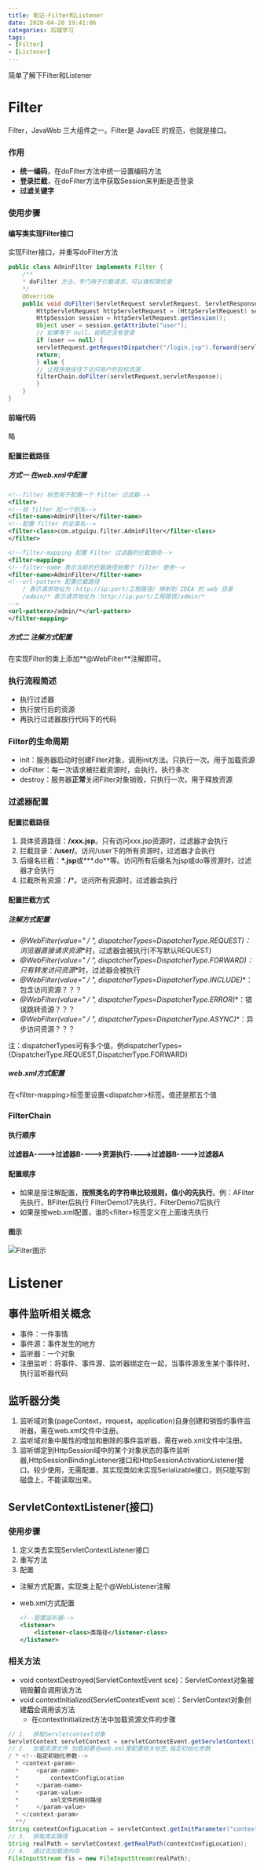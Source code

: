 ```yaml
---
title: 笔记-Filter和Listener
date: 2020-04-20 19:41:06
categories: 后端学习
tags:
- [Filter]
- [Listener]
---
```


简单了解下Filter和Listener

<!-- more -->

# Filter

Filter，JavaWeb 三大组件之一。Filter是 JavaEE 的规范，也就是接口。

### 作用

- **统一编码**，在doFilter方法中统一设置编码方法
- **登录拦截**，在doFilter方法中获取Session来判断是否登录
- **过滤关键字**

### 使用步骤

#### 编写类实现Filter接口

实现Filter接口，并重写doFilter方法

```java
public class AdminFilter implements Filter {
    /**
    * doFilter 方法，专门用于拦截请求。可以做权限检查
    */
    @Override
    public void doFilter(ServletRequest servletRequest, ServletResponse servletResponse, FilterChain filterChain) throws IOException, ServletException {
        HttpServletRequest httpServletRequest = (HttpServletRequest) servletRequest;
        HttpSession session = httpServletRequest.getSession();
        Object user = session.getAttribute("user");
        // 如果等于 null，说明还没有登录
        if (user == null) {
        servletRequest.getRequestDispatcher("/login.jsp").forward(servletRequest,servletResponse);
        return;
        } else {
        // 让程序继续往下访问用户的目标资源
        filterChain.doFilter(servletRequest,servletResponse);
        }
    }
}
```

#### 前端代码

略

#### 配置拦截路径

##### 方式一 在web.xml中配置

```xml
<!--filter 标签用于配置一个 Filter 过滤器-->
<filter>
<!--给 filter 起一个别名-->
<filter-name>AdminFilter</filter-name>
<!--配置 filter 的全类名-->
<filter-class>com.atguigu.filter.AdminFilter</filter-class>
</filter>

<!--filter-mapping 配置 Filter 过滤器的拦截路径-->
<filter-mapping>
<!--filter-name 表示当前的拦截路径给哪个 filter 使用-->
<filter-name>AdminFilter</filter-name>
<!--url-pattern 配置拦截路径
	/ 表示请求地址为：http://ip:port/工程路径/ 映射到 IDEA 的 web 目录
	/admin/* 表示请求地址为：http://ip:port/工程路径/admin/*
-->
<url-pattern>/admin/*</url-pattern>
</filter-mapping>
```

##### 方式二 注解方式配置

在实现Filter的类上添加**@WebFilter**注解即可。

### 执行流程简述

- 执行过滤器
- 执行放行后的资源
- 再执行过滤器放行代码下的代码

### Filter的生命周期

- init：服务器启动时创建Filter对象，调用init方法。只执行一次。用于加载资源
- doFilter：每一次请求被拦截资源时，会执行。执行多次
- destroy：服务器**正常**关闭Filter对象销毁，只执行一次。用于释放资源

### 过滤器配置

#### 配置拦截路径

1.  具体资源路径：**/xxx.jsp**。只有访问xxx.jsp资源时，过滤器才会执行
2.  拦截目录：**/user/**。访问/user下的所有资源时，过滤器才会执行
3.  后缀名拦截：**\*.jsp**或**\*.do**等。访问所有后缀名为jsp或do等资源时，过滤器才会执行
4.  拦截所有资源：**/***。访问所有资源时，过滤器会执行

#### 配置拦截方式

##### 注解方式配置

- **@WebFilter(value=" /* ", dispatcherTypes=DispatcherType.REQUEST)**：浏览器直接请求**资源**时，过滤器会被执行(不写默认REQUEST)
- **@WebFilter(value=" /* ", dispatcherTypes=DispatcherType.FORWARD)**：只有转发访问**资源**时，过滤器会被执行
- **@WebFilter(value=" /* ", dispatcherTypes=DispatcherType.INCLUDE)**：包含访问资源？？？
- **@WebFilter(value=" /* ", dispatcherTypes=DispatcherType.ERROR)**：错误跳转资源？？？
- **@WebFilter(value=" /* ", dispatcherTypes=DispatcherType.ASYNC)**：异步访问资源？？？

注：dispatcherTypes可有多个值，例dispatcherTypes={DispatcherType.REQUEST,DispatcherType.FORWARD}

##### web.xml方式配置

在\<filter-mapping>标签里设置\<dispatcher>标签。值还是那五个值

### FilterChain

#### 执行顺序

**过滤器A---->过滤器B---->资源执行---->过滤器B---->过滤器A**

#### 配置顺序

- 如果是按注解配置，**按照类名的字符串比较规则，值小的先执行**。例：AFilter先执行，BFilter后执行
  FilterDemo17先执行，FilterDemo7后执行
- 如果是按web.xml配置，谁的\<filter>标签定义在上面谁先执行

#### 图示

![Filter图示](笔记-Filter和Listener/FilterChain图示.png)
# Listener

## 事件监听相关概念

- 事件：一件事情
- 事件源：事件发生的地方
- 监听器：一个对象
- 注册监听：将事件、事件源、监听器绑定在一起，当事件源发生某个事件时，执行监听器代码

## 监听器分类

1.  监听域对象(pageContext，request，application)自身创建和销毁的事件监听器，需在web.xml文件中注册。
2.  监听域对象中属性的增加和删除的事件监听器，需在web.xml文件中注册。
3.  监听绑定到HttpSession域中的某个对象状态的事件监听器,HttpSessionBindingListener接口和HttpSessionActivationListener接口。较少使用，无需配置，其实现类如未实现Serializable接口，则只能写到磁盘上，不能读取出来。
## ServletContextListener(接口)
### 使用步骤

1.  定义类去实现ServletContextListener接口
2.  重写方法
3.  配置

  - 注解方式配置，实现类上配个@WebListener注解

  - web.xml方式配置

    ```xml
    <!--配置监听器-->
    <listener>
    	<listener-class>类路径</listener-class>
    </listener>
    ```

### 相关方法
- void contextDestroyed(ServletContextEvent sce)：ServletContext对象被销毁**前**会调用该方法
- void contextInitialized(ServletContextEvent sce)：ServletContext对象创建**后**会调用该方法
  - 在contextInitialized方法中加载资源文件的步骤

```java
// 1.  获取Servletcontext对象
ServletContext servletContext = servletContextEvent.getServletContext();
// 2.  加载资源文件 加载前要在web.xml里配置相关标签,指定初始化参数
/ * <!--指定初始化参数-->
  *	<context-param>
  *		<param-name>
  *			contextConfigLocation
  *		</param-name>
  *		<param-value>
  *			xml文件的相对路径
  *		</param-value>
  * </context-param>
  **/
String contextConfigLocation = servletContext.getInitParameter("contextConfigLocation");
// 3.  获取真实路径
String realPath = servletContext.getRealPath(contextConfigLocation);
// 4.  通过流加载进内存
FileInputStream fis = new FileInputStream(realPath);
```

